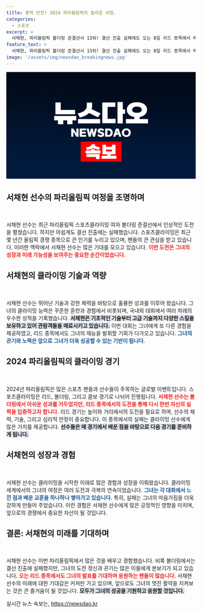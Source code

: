 ```yaml
---
title: 중력 반전! 2024 파리올림픽의 놀라운 비밀.
categories:
  - 스포츠
excerpt: >
  서채현, 파리올림픽 볼더링 준결선서 13위! 결선 진출 실패에도 오는 8일 리드 종목에서 메달에 재도전. 그녀의 열정이 불꽃처럼 빛나는 순간을 놓치지 마세요!
feature_text: >
  서채현, 파리올림픽 볼더링 준결선서 13위! 결선 진출 실패에도 오는 8일 리드 종목에서 메달에 재도전. 그녀의 열정이 불꽃처럼 빛나는 순간을 놓치지 마세요!
image: '/assets/img/newsdao_breakingnews.jpg'
---
```


<p><img src="/assets/img/newsdao_breakingnews.jpg" alt="koreaapp 속보" /></p>

<h2 data-ke-size="size26">서채현 선수의 파리올림픽 여정을 조명하며</h2>

<p data-ke-size="size16">&nbsp;</p>

<p>서채현 선수는 최근 파리올림픽 스포츠클라이밍 여자 볼더링 준결선에서 인상적인 도전을 펼쳤습니다. 하지만 아쉽게도 결선 진출에는 실패했습니다. 스포츠클라이밍은 최근 몇 년간 올림픽 경쟁 종목으로 큰 인기를 누리고 있으며, 팬들의 큰 관심을 받고 있습니다. 이러한 맥락에서 서채현 선수는 많은 기대를 모으고 있습니다. <b><span style="color: #ee2323;">이번 도전은 그녀의 성장과 미래 가능성을 보여주는 중요한 순간이었습니다.</span></b></p>

<h2 data-ke-size="size26">서채현의 클라이밍 기술과 역량</h2>

<p data-ke-size="size16">&nbsp;</p>

<p>서채현 선수는 뛰어난 기술과 강한 체력을 바탕으로 훌륭한 성과를 이루어 왔습니다. 그녀의 클라이밍 능력은 꾸준한 훈련과 경험에서 비롯되며, 국내외 대회에서 여러 차례의 우수한 성적을 기록했습니다. <b><span style="background-color: #21538527;">서채현은 기초적인 기술부터 고급 기술까지 다양한 스킬을 보유하고 있어 관람객들을 매료시키고 있습니다.</span></b> 이번 대회는 그녀에게 또 다른 경험을 제공하였고, 리드 종목에서도 그녀의 재능을 발휘할 기회가 다가오고 있습니다. <b><span style="color: #1a5490;">그녀의 끈기와 노력은 앞으로 그녀가 더욱 성공할 수 있는 기반이 됩니다.</span></b></p>

<h2 data-ke-size="size26">2024 파리올림픽의 클라이밍 경기</h2>

<p data-ke-size="size16">&nbsp;</p>

<p>2024년 파리올림픽은 많은 스포츠 팬들과 선수들이 주목하는 글로벌 이벤트입니다. 스포츠클라이밍은 리드, 볼더링, 그리고 콤보 경기로 나뉘어 진행됩니다. <b><span style="color: #ee2323;">서채현 선수는 볼더링에서 아쉬운 성과를 거두었지만, 리드 종목에서의 도전을 통해 다시 한번 자신의 실력을 입증하고자 합니다.</span></b> 리드 경기는 높이와 거리에서의 도전을 필요로 하며, 선수의 체력, 기술, 그리고 심리적 안정이 중요합니다. 이 종목에서의 실패는 클라이밍 선수에게 많은 가치를 제공합니다. <b><span style="background-color: #21538527;">선수들은 매 경기에서 배운 점을 바탕으로 다음 경기를 준비하게 됩니다.</span></b></p>

<h2 data-ke-size="size26">서채현의 성장과 경험</h2>

<p data-ke-size="size16">&nbsp;</p>

<p>서채현 선수는 클라이밍을 시작한 이래로 많은 경험과 성장을 이뤄왔습니다. 클라이밍 세계에서의 그녀의 여정은 여러 도전과 극복의 연속이었습니다. <b><span style="color: #1a5490;">그녀는 각 대회에서 느낀 점과 배운 교훈을 하나하나 쌓아가고 있습니다.</span></b> 특히, 실패는 그녀의 마음가짐을 더욱 강하게 만들어 주었습니다. 이런 경험은 서채현 선수에게 많은 긍정적인 영향을 미치며, 앞으로의 경쟁에서 중요한 자산이 될 것입니다.</p>

<h2 data-ke-size="size26">결론: 서채현의 미래를 기대하며</h2>

<p data-ke-size="size16">&nbsp;</p>

<p>서채현 선수는 이번 파리올림픽에서 많은 것을 배우고 경험했습니다. 비록 볼더링에서는 결선 진출에 실패했지만, 그녀의 도전 정신과 끈기는 많은 이들에게 본보기가 되고 있습니다. <b><span style="color: #ee2323;">오는 리드 종목에서도 그녀의 발표를 기대하며 응원하는 팬들이 많습니다.</span></b> 서채현 선수의 미래에 대한 기대감은 커져만 가고 있으며, 앞으로도 그녀의 멋진 활약을 지켜보는 것은 큰 즐거움이 될 것입니다. <b><span style="background-color: #21538527;">모두가 그녀의 성공을 기원하고 응원할 것입니다.</span></b></p>
실시간 뉴스 속보는, <a href="https://newsdao.kr" rel="dofollow">https://newsdao.kr</a>


